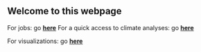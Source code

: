 ## Welcome to this webpage
For jobs: go **[here](./job-offers/index.md)**
For a quick access to climate analyses: go **[here](./climate-indices/t2m/index.md)**

For visualizations: go **[here](./visualizations/index.md)**
